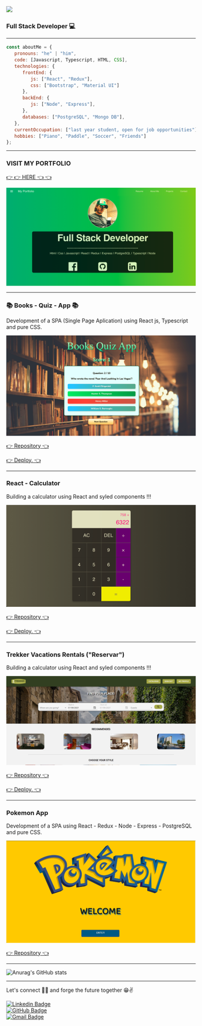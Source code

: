 <img src="https://github.com/wcuberas/waty/blob/main/svg.svg"/>

### Full Stack Developer 💻 

---

```javascript
const aboutMe = {
   pronouns: "he" | "him",
   code: [Javascript, Typescript, HTML, CSS],
   technologies: {
      frontEnd: {
         js: ["React", "Redux"],
         css: ["Bootstrap", "Material UI"]
      },
      backEnd: {
         js: ["Node", "Express"],
      },
      databases: ["PostgreSQL", "Mongo DB"],
   },
   currentOccupation: ["last year student, open for job opportunities"],
   hobbies: ["Piano", "Paddle", "Soccer", "Friends"]
};
```
---

### VISIT MY PORTFOLIO

[👉 👉 HERE 👈 👈](https://portafolio-220ce.web.app/)

![Texto alternativo](https://github.com/wcuberas/portafolio/blob/main/public/images/portafolio.png)

---

###  📚  Books - Quiz - App 📚

Development of a SPA (Single Page Aplication) using React js, Typescript and pure CSS.

![Books](https://github.com/wcuberas/quizz-app/blob/main/src/image/books2.png)


[👉  Repository  👈 ](https://github.com/wcuberas/quizz-app "Repo")


[👉  Deploy. 👈 ](https://booksquizapp-2f4fa.web.app/ "Deploy")

---

### React - Calculator

Building a calculator using React and syled components !!!

![Calculator](https://github.com/wcuberas/react-calculator/blob/main/src/components/images/calculator.png)


[👉  Repository  👈 ](https://github.com/wcuberas/react-calculator "Repo")


[👉  Deploy. 👈 ](https://calculator-e6599.web.app/ "Deploy")

---

### Trekker Vacations Rentals ("Reservar")

Building a calculator using React and syled components !!!

![Trekker](https://github.com/wcuberas/portafolio/blob/main/public/images/trekker.jpeg)


[👉  Repository  👈 ](https://github.com/davidcesaretti/reservar "Repo")


[👉  Deploy. 👈 ](https://trekker-59f4e.web.app/ "Deploy")

---

### Pokemon App

Development of a SPA using React - Redux - Node - Express - PostgreSQL and pure CSS.

![Pokemon](https://github.com/wcuberas/PI-Pokemon-FT13/blob/main/client/src/image/landing.png)


[👉  Repository  👈 ](https://github.com/wcuberas/PI-Pokemon-FT13 "Repo")


---

![Anurag's GitHub stats](https://github-readme-stats.vercel.app/api?username=wcuberas&count_private=true&show_icons=true&theme=vue-dark)

---

Let's connect 👨‍💻 and forge the future together 😁✌

[![Linkedin Badge](https://img.shields.io/badge/-Walter_Cuberas-blue?style=flat-square&logo=Linkedin&logoColor=white&link=https://www.linkedin.com/in/walter-cuberas-dev/)](https://www.linkedin.com/in/walter-cuberas-dev/)
</br>
[![GitHub Badge](https://img.shields.io/badge/-wcuberas-100000?style=flat-square&logo=github&logoColor=white&link=https://github.com/wcuberas/)](https://github.com/wcuberas/)
</br>
[![Gmail Badge](https://img.shields.io/badge/-wcuberas@gmail.com-c14438?style=flat-square&logo=Gmail&logoColor=white&link=mailto:wcuberas@gmail.com)](mailto:wcuberas@gmail.com)

